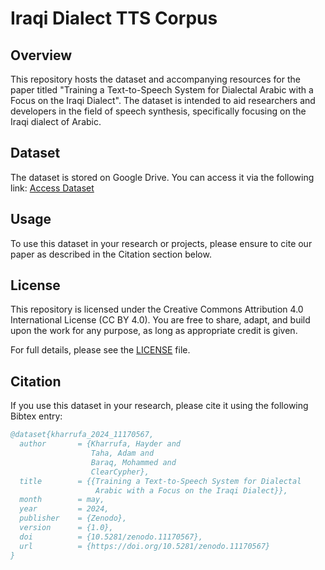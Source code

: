 # Iraqi Dialect TTS Corpus

## Overview
This repository hosts the dataset and accompanying resources for the paper titled "Training a Text-to-Speech System for Dialectal Arabic with a Focus on the Iraqi Dialect". The dataset is intended to aid researchers and developers in the field of speech synthesis, specifically focusing on the Iraqi dialect of Arabic.

## Dataset
The dataset is stored on Google Drive. You can access it via the following link:
[Access Dataset](https://drive.google.com/path_to_your_dataset)

## Usage
To use this dataset in your research or projects, please ensure to cite our paper as described in the Citation section below.

## License
This repository is licensed under the Creative Commons Attribution 4.0 International License (CC BY 4.0). You are free to share, adapt, and build upon the work for any purpose, as long as appropriate credit is given.

For full details, please see the [LICENSE](LICENSE.md) file.

## Citation
If you use this dataset in your research, please cite it using the following Bibtex entry:

```bibtex
@dataset{kharrufa_2024_11170567,
  author       = {Kharrufa, Hayder and
                  Taha, Adam and
                  Baraq, Mohammed and
                  ClearCypher},
  title        = {{Training a Text-to-Speech System for Dialectal 
                   Arabic with a Focus on the Iraqi Dialect}},
  month        = may,
  year         = 2024,
  publisher    = {Zenodo},
  version      = {1.0},
  doi          = {10.5281/zenodo.11170567},
  url          = {https://doi.org/10.5281/zenodo.11170567}
}
